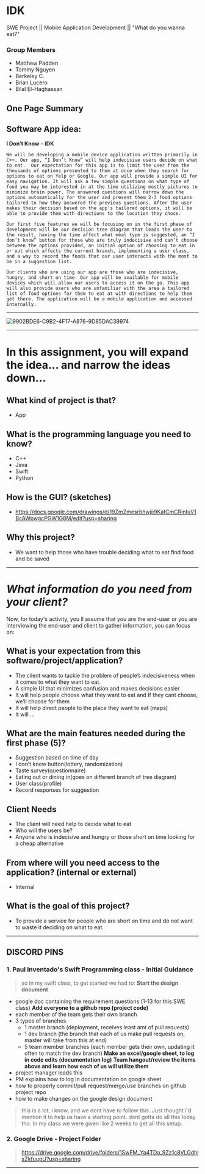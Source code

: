 # IDK
SWE Project || Mobile Application Development || "What do you wanna eat?"

### Group Members
- Matthew Padden
- Tommy Nguyen
- Berkeley C. 
- Brian Lucero
- Bilal El-Haghassan

## One Page Summary

## Software App idea:

**I Don’t Know** - **IDK**

    We will be developing a mobile device application written primarily in C++. Our app, “I Don’t Know” will help indecisive users decide on what to eat.  Our expectation for this app is to limit the user from the thousands of options presented to them at once when they search for options to eat on Yelp or Google. Our app will provide a simple UI for easy navigation. It will ask a few simple questions on what type of food you may be interested in at the time utilizing mostly pictures to minimize brain power. The answered questions will narrow down the options automatically for the user and present them 2-3 food options tailored to how they answered the previous questions. After the user makes their decision based on the app’s tailored options, it will be able to provide them with directions to the location they chose.

    Our first five features we will be focusing on in the first phase of development will be our decision tree diagram that leads the user to the result, having the time affect what meal type is suggested, an “I don’t know” button for those who are truly indecisive and can’t choose between the options provided, an initial option of choosing to eat in or out which affects the current branch, implementing a user class, and a way to record the foods that our user interacts with the most to be in a suggestion list.

    Our clients who are using our app are those who are indecisive, hungry, and short on time. Our app will be available for mobile devices which will allow our users to access it on the go. This app will also provide users who are unfamiliar with the area a tailored list of food options for them to eat at with directions to help them get there. The application will be a mobile application and accessed internally.

-----------------------------------

![9902BDE6-C9B2-4F17-A876-9D85DAC39974](https://user-images.githubusercontent.com/47013770/108041006-d9b1a980-6ff2-11eb-928b-e50bfad817c7.jpeg)

-----------------------------------

# **In this assignment, you will expand the idea... and narrow the ideas down…**

## What kind of project is that?
- App

## What is the programming language you need to know? 
- C++
- Java
- Swift
- Python

## How is the GUI? (sketches)
- https://docs.google.com/drawings/d/19ZmZmesrbhwjii9KatCmCRinIuV1BcAWpwgcPGW1G8M/edit?usp=sharing

## Why this project? 
- We want to help those who have trouble deciding what to eat find food and be saved

-----------------------------------

# ***What information do you need from your client?***
Now, for today's activity, you ll assume that you are the end-user or you are interviewing the end-user and client to gather information, you can focus on:

## **What is your expectation from this software/project/application?** 
- The client wants to tackle the problem of people’s indecisiveness when it comes to what they want to eat.
- A simple UI that minimizes confusion and makes decisions easier
- It will help people choose what they want to eat and If they cant choose, we’ll choose for them
- It will help direct people to the place they want to eat (maps)
- It will ...

## **What are the main features needed during the first phase (5)?** 
- Suggestion based on time of day
- I don’t know button(lottery, randomization)
- Taste survey(questionnaire)
- Eating out or dining in(goes on different branch of tree diagram)
- User class(profile)
- Record responses for suggestion

## **Client Needs**
- The client will need help to decide what to eat
- Who will the users be?	
- Anyone who is indecisive and hungry or those short on time looking for a cheap alternative

## **From where will you need access to the application? (internal or external)**
- Internal

## **What is the goal of this project?**
- To provide a service for people who are short on time and do not want to waste it deciding on what to eat.

-----------------------------------

## DISCORD PINS

### 1. Paul Inventado's Swift Programming class - Initial Guidance
> so in my swift class, to get started we had to:
**Start the design document**
- google doc containing the requirement questions (1-13 for this SWE class)
**Add everyone to a github repo (project code)**
- each member of the team gets their own branch
- 3 types of branches
  - 1 master branch (deployment, receives least amt of pull requests)
  - 1 dev branch (the branch that each of us make pull requests on, master will take from this at end)
  - 5 team member branches (each member gets their own, updating it often to match the dev branch)
**Make an excel/google sheet, to log in code edits (documentation log)**
**Team hangout/review the items above and learn how each of us will utilize them**
- project manager leads this
- PM explains how to log in documentation on google sheet
- how to properly commit/pull request/merge/use branches on github project repo
- how to make changes on the google design document
> this is a lot, i know, and we dont have to follow this. Just thought i'd mention it to help us 
> have a starting point. dont gotta do all this today tho. In my class we were given like 2 weeks to get all this setup.

### 2. Google Drive - Project Folder
> https://drive.google.com/drive/folders/1SwFM_Ya4TDa_9Zz1c8VLGdhjxZkfuupU?usp=sharing

-----------------------------------
